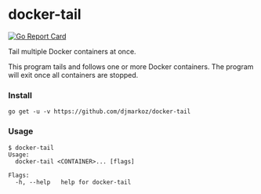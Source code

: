# docker-tail

[![Go Report Card](https://goreportcard.com/badge/github.com/djmarkoz/docker-tail)](https://goreportcard.com/report/github.com/djmarkoz/docker-tail)

Tail multiple Docker containers at once.

This program tails and follows one or more Docker containers. The program will exit once all containers are stopped.

### Install

```
go get -u -v https://github.com/djmarkoz/docker-tail
```

### Usage
```
$ docker-tail
Usage:
  docker-tail <CONTAINER>... [flags]

Flags:
  -h, --help   help for docker-tail
```
